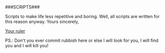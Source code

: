 ###SCRIPTS###

Scripts to make life less repetitive and boring.
Well, all scripts are written for this reason anyway.
Yours sincerely,

[Your ruler](mailto:alcam.ukdev@gmail.com)

PS.: Don't you ever commit rubbish here or else I will look for you, I will find you and I will kill you!

